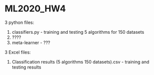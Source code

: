 # ML2020_HW4
3 python files:
  1. classifiers.py - training and testing 5 algorithms for 150 datasets
  2. ????
  3. meta-learner - ???

3 Excel files:
  1. Classification results (5 algorithms 150 datasets).csv - training and testing results
